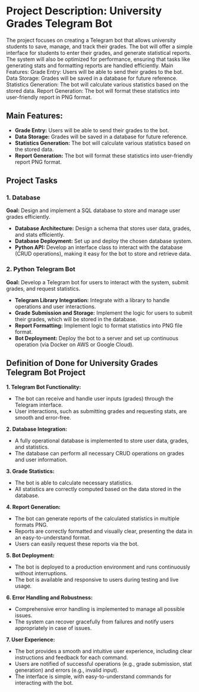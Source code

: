 # Project Description: University Grades Telegram Bot
The project focuses on creating a Telegram bot that allows university students to save, manage, and track their grades. The bot will offer a simple interface for students to enter their grades, and generate statistical reports. The system will also be optimized for performance, ensuring that tasks like generating stats and formatting reports are handled efficiently.
Main Features:
Grade Entry: Users will be able to send their grades to the bot.
Data Storage: Grades will be saved in a database for future reference.
Statistics Generation: The bot will calculate various statistics based on the stored data.
Report Generation: The bot will format these statistics into user-friendly report in PNG format.


## Main Features:
+ **Grade Entry:** Users will be able to send their grades to the bot.
+ **Data Storage:** Grades will be saved in a database for future reference.
+ **Statistics Generation:** The bot will calculate various statistics based on the stored data.
+ **Report Generation:** The bot will format these statistics into user-friendly report PNG format.


## Project Tasks
### 1. **Database**
**Goal:** Design and implement a  SQL database to store and manage user grades efficiently.
+ **Database Architecture:** Design a schema that stores user data, grades, and stats efficiently.
+ **Database Deployment:** Set up and deploy the chosen database system.
+ **Python API:** Develop an interface class to interact with the database (CRUD operations), making it easy for the bot to store and retrieve data.
### 2. Python Telegram Bot
**Goal:** Develop a Telegram bot for users to interact with the system, submit grades, and request statistics.
+ **Telegram Library Integration:** Integrate with a library to handle operations and user interactions.
+ **Grade Submission and Storage:** Implement the logic for users to submit their grades, which will be stored in the database.
+ **Report Formatting:** Implement logic to format statistics into PNG file format.
+ **Bot Deployment:** Deploy the bot to a server and set up continuous operation (via Docker on AWS or Google Cloud).


## Definition of Done for University Grades Telegram Bot Project
**1.	Telegram Bot Functionality:**
+ The bot can receive and handle user inputs (grades) through the Telegram interface.
+ User interactions, such as submitting grades and requesting stats, are smooth and error-free.

**2.	Database Integration:**
+ A fully operational database is implemented to store user data, grades, and statistics.
+ The database can perform all necessary CRUD operations on grades and user information.

**3.	Grade Statistics:**
+ The bot is able to calculate necessary statistics.
+ All statistics are correctly computed based on the data stored in the database.

**4.	Report Generation:**
+ The bot can generate reports of the calculated statistics in multiple formats PNG.
+ Reports are correctly formatted and visually clear, presenting the data in an easy-to-understand format.
+ Users can easily request these reports via the bot.

**5.	Bot Deployment:**
+ The bot is deployed to a production environment and runs continuously without interruptions.
+ The bot is available and responsive to users during testing and live usage.

**6.	Error Handling and Robustness:**
+ Comprehensive error handling is implemented to manage all possible issues.
+ The system can recover gracefully from failures and notify users appropriately in case of issues.

**7.	User Experience:**
+ The bot provides a smooth and intuitive user experience, including clear instructions and feedback for each command.
+ Users are notified of successful operations (e.g., grade submission, stat generation) and errors (e.g., invalid input).
+ The interface is simple, with easy-to-understand commands for interacting with the bot.
